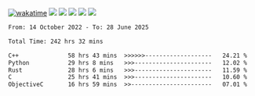 [![wakatime](https://wakatime.com/badge/user/368879df-dc38-4b1a-86c4-8a2054a0e074.svg)](https://wakatime.com/@368879df-dc38-4b1a-86c4-8a2054a0e074)
<img src="https://img.shields.io/badge/Windows-0078D6?style=flat&logo=Windows&logoColor=white">
<img src="https://img.shields.io/badge/IntelliJ_IDEA-000000.svg?style=flat&logo=IntelliJ-IDEA&logoColor=white">
<img src="https://img.shields.io/badge/CLion-000000.svg?style=flat&logo=CLion&logoColor=white">
<img src="https://img.shields.io/badge/Visual_Studio_Code-007ACC?style=flat&logo=Visual-Studio-Code&logoColor=white">
<img src="https://img.shields.io/badge/Discord-5865F2?label=kano42&style=flat&logo=discord&logoColor=white">
<br>


<!--START_SECTION:waka-->

```txt
From: 14 October 2022 - To: 28 June 2025

Total Time: 242 hrs 32 mins

C++              58 hrs 43 mins  >>>>>>-------------------   24.21 %
Python           29 hrs 8 mins   >>>----------------------   12.02 %
Rust             28 hrs 6 mins   >>>----------------------   11.59 %
C                25 hrs 41 mins  >>>----------------------   10.60 %
ObjectiveC       16 hrs 59 mins  >>-----------------------   07.01 %
```

<!--END_SECTION:waka-->
